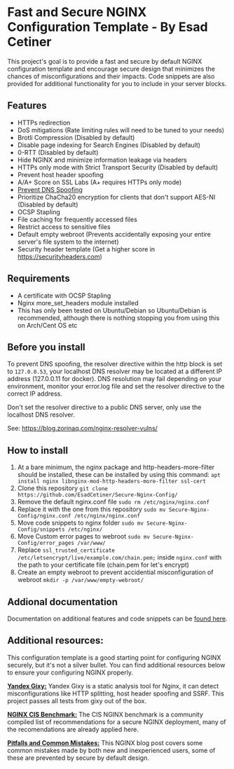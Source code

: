 # Fast and Secure NGINX Configuration Template - By Esad Cetiner
This project's goal is to provide a fast and secure by default NGINX configuration template and encourage secure design that minimizes the chances of misconfigurations and their impacts. Code snippets are also provided for additional functionality for you to include in your server blocks.

## Features
- HTTPs redirection
- DoS mitigations (Rate limiting rules will need to be tuned to your needs)
- Brotli Compression (Disabled by default)
- Disable page indexing for Search Engines (Disabled by default)
- 0-RTT (Disabled by default)
- Hide NGINX and minimize information leakage via headers
- HTTPs only mode with Strict Transport Security (Disabled by default)
- Prevent host header spoofing
- A/A+ Score on SSL Labs (A+ requires HTTPs only mode)
- [Prevent DNS Spoofing](https://blog.zorinaq.com/nginx-resolver-vulns/)
- Prioritize ChaCha20 encryption for clients that don't support AES-NI (Disabled by default)
- OCSP Stapling
- File caching for frequently accessed files
- Restrict access to sensitive files
- Default empty webroot (Prevents accidentally exposing your entire server's file system to the internet)
- Security header template (Get a higher score in https://securityheaders.com)

## Requirements
- A certificate with OCSP Stapling
- Nginx more_set_headers module installed
- This has only been tested on Ubuntu/Debian so Ubuntu/Debian is recommended, although there is nothing stopping you from using this on Arch/Cent OS etc

## Before you install

To prevent DNS spoofing, the resolver directive within the http block is set to ``127.0.0.53``, your localhost DNS resolver may be located at a different IP address (127.0.0.11 for docker). DNS resolution may fail depending on your environment, monitor your error.log file and set the resolver directive to the correct IP address.

Don't set the resolver directive to a public DNS server, only use the localhost DNS resolver.

See: https://blog.zorinaq.com/nginx-resolver-vulns/

## How to install
1. At a bare minimum, the nginx package and http-headers-more-filter should be installed, these can be installed by using this command: ``apt install nginx libnginx-mod-http-headers-more-filter ssl-cert``
2. Clone this repository ``git clone https://github.com/EsadCetiner/Secure-Nginx-Config/``
3. Remove the default nginx.conf file ``sudo rm /etc/nginx/nginx.conf``
4. Replace it with the one from this repository ``sudo mv Secure-Nginx-Config/nginx.conf /etc/nginx/nginx.conf``
5. Move code snippets to nginx folder ``sudo mv Secure-Nginx-Config/snippets /etc/nginx/``
6. Move Custom error pages to webroot ``sudo mv Secure-Nginx-Config/error_pages /var/www/``
7. Replace ``ssl_trusted_certificate /etc/letsencrypt/live/example.com/chain.pem;`` inside ``nginx.conf`` with the path to your certificate file (chain.pem for let's encrypt) 
8. Create an empty webroot to prevent accidential misconfiguration of webroot ``mkdir -p /var/www/empty-webroot/``

## Addional documentation
Documentation on additional features and code snippets can be [found here](https://github.com/EsadCetiner/Secure-Nginx-Config/blob/main/docs.md).

## Additional resources:

This configuration template is a good starting point for configuring NGINX securely, but it's not a silver bullet. You can find additional resources below to ensure your configuring NGINX properly.

[**Yandex Gixy:**](https://github.com/yandex/gixy) Yandex Gixy is a static analysis tool for Nginx, it can detect misconfigurations like HTTP splitting, host header spoofing and SSRF. This project passes all tests from gixy out of the box.

[**NGINX CIS Benchmark:**](https://www.cisecurity.org/benchmark/nginx) The CIS NGINX benchmark is a community compiled list of recommendations for a secure NGINX deployment, many of the recomendations are already applied here.

[**Pitfalls and Common Mistakes:**](https://web.archive.org/web/20220505132803/https://www.nginx.com/resources/wiki/start/topics/tutorials/config_pitfalls/) This NGINX blog post covers some common mistakes made by both new and inexperienced users, some of these are prevented by secure by default design.
